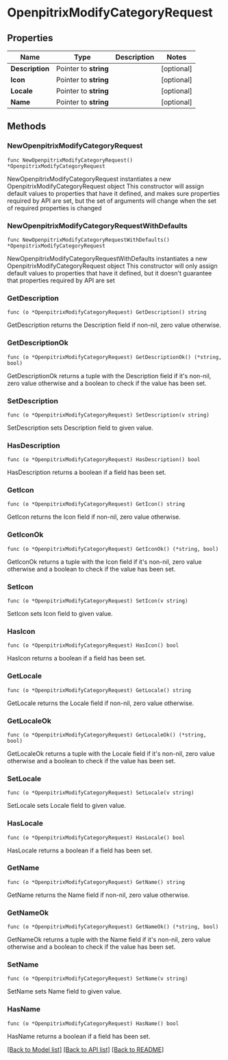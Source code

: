 # OpenpitrixModifyCategoryRequest

## Properties

Name | Type | Description | Notes
------------ | ------------- | ------------- | -------------
**Description** | Pointer to **string** |  | [optional] 
**Icon** | Pointer to **string** |  | [optional] 
**Locale** | Pointer to **string** |  | [optional] 
**Name** | Pointer to **string** |  | [optional] 

## Methods

### NewOpenpitrixModifyCategoryRequest

`func NewOpenpitrixModifyCategoryRequest() *OpenpitrixModifyCategoryRequest`

NewOpenpitrixModifyCategoryRequest instantiates a new OpenpitrixModifyCategoryRequest object
This constructor will assign default values to properties that have it defined,
and makes sure properties required by API are set, but the set of arguments
will change when the set of required properties is changed

### NewOpenpitrixModifyCategoryRequestWithDefaults

`func NewOpenpitrixModifyCategoryRequestWithDefaults() *OpenpitrixModifyCategoryRequest`

NewOpenpitrixModifyCategoryRequestWithDefaults instantiates a new OpenpitrixModifyCategoryRequest object
This constructor will only assign default values to properties that have it defined,
but it doesn't guarantee that properties required by API are set

### GetDescription

`func (o *OpenpitrixModifyCategoryRequest) GetDescription() string`

GetDescription returns the Description field if non-nil, zero value otherwise.

### GetDescriptionOk

`func (o *OpenpitrixModifyCategoryRequest) GetDescriptionOk() (*string, bool)`

GetDescriptionOk returns a tuple with the Description field if it's non-nil, zero value otherwise
and a boolean to check if the value has been set.

### SetDescription

`func (o *OpenpitrixModifyCategoryRequest) SetDescription(v string)`

SetDescription sets Description field to given value.

### HasDescription

`func (o *OpenpitrixModifyCategoryRequest) HasDescription() bool`

HasDescription returns a boolean if a field has been set.

### GetIcon

`func (o *OpenpitrixModifyCategoryRequest) GetIcon() string`

GetIcon returns the Icon field if non-nil, zero value otherwise.

### GetIconOk

`func (o *OpenpitrixModifyCategoryRequest) GetIconOk() (*string, bool)`

GetIconOk returns a tuple with the Icon field if it's non-nil, zero value otherwise
and a boolean to check if the value has been set.

### SetIcon

`func (o *OpenpitrixModifyCategoryRequest) SetIcon(v string)`

SetIcon sets Icon field to given value.

### HasIcon

`func (o *OpenpitrixModifyCategoryRequest) HasIcon() bool`

HasIcon returns a boolean if a field has been set.

### GetLocale

`func (o *OpenpitrixModifyCategoryRequest) GetLocale() string`

GetLocale returns the Locale field if non-nil, zero value otherwise.

### GetLocaleOk

`func (o *OpenpitrixModifyCategoryRequest) GetLocaleOk() (*string, bool)`

GetLocaleOk returns a tuple with the Locale field if it's non-nil, zero value otherwise
and a boolean to check if the value has been set.

### SetLocale

`func (o *OpenpitrixModifyCategoryRequest) SetLocale(v string)`

SetLocale sets Locale field to given value.

### HasLocale

`func (o *OpenpitrixModifyCategoryRequest) HasLocale() bool`

HasLocale returns a boolean if a field has been set.

### GetName

`func (o *OpenpitrixModifyCategoryRequest) GetName() string`

GetName returns the Name field if non-nil, zero value otherwise.

### GetNameOk

`func (o *OpenpitrixModifyCategoryRequest) GetNameOk() (*string, bool)`

GetNameOk returns a tuple with the Name field if it's non-nil, zero value otherwise
and a boolean to check if the value has been set.

### SetName

`func (o *OpenpitrixModifyCategoryRequest) SetName(v string)`

SetName sets Name field to given value.

### HasName

`func (o *OpenpitrixModifyCategoryRequest) HasName() bool`

HasName returns a boolean if a field has been set.


[[Back to Model list]](../README.md#documentation-for-models) [[Back to API list]](../README.md#documentation-for-api-endpoints) [[Back to README]](../README.md)


